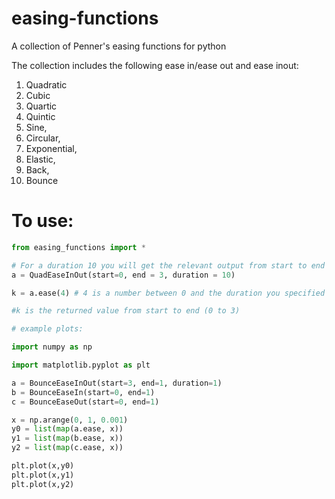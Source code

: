 # easing-functions
A collection of Penner's easing functions for python

The collection includes the following ease in/ease out and ease inout:
1. Quadratic
2. Cubic
3. Quartic
4. Quintic
5. Sine,
6. Circular,
7. Exponential,
8. Elastic,
9. Back,
10. Bounce

# To use:
```python
from easing_functions import *

# For a duration 10 you will get the relevant output from start to end
a = QuadEaseInOut(start=0, end = 3, duration = 10)

k = a.ease(4) # 4 is a number between 0 and the duration you specified

#k is the returned value from start to end (0 to 3)

# example plots:

import numpy as np

import matplotlib.pyplot as plt

a = BounceEaseInOut(start=3, end=1, duration=1)
b = BounceEaseIn(start=0, end=1)
c = BounceEaseOut(start=0, end=1)

x = np.arange(0, 1, 0.001)
y0 = list(map(a.ease, x))
y1 = list(map(b.ease, x))
y2 = list(map(c.ease, x))

plt.plot(x,y0)
plt.plot(x,y1)
plt.plot(x,y2)
```
